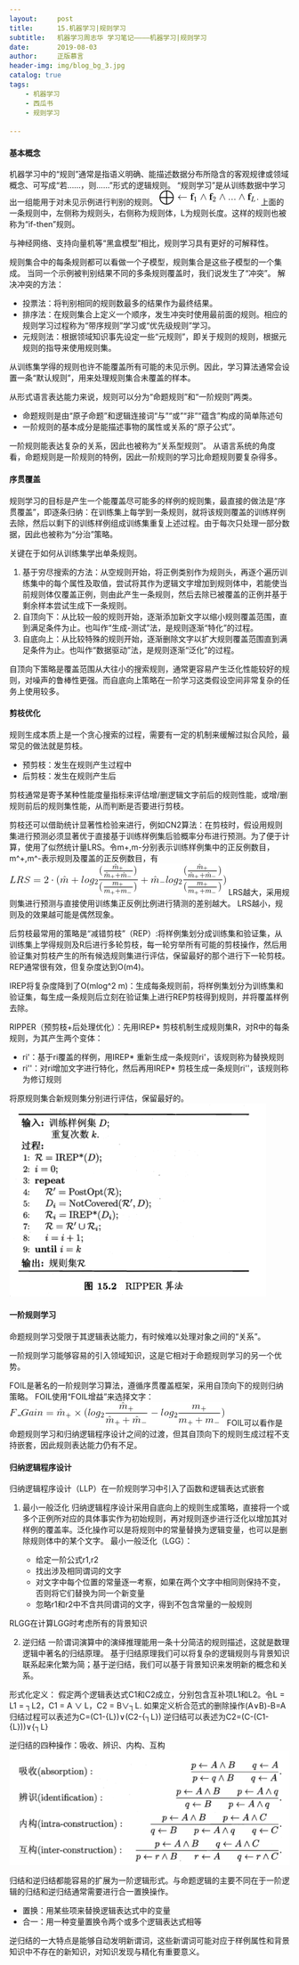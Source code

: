 ```yaml
---
layout:     post
title:      15.机器学习|规则学习
subtitle:   机器学习周志华 学习笔记————机器学习|规则学习
date:       2019-08-03
author:     正版慕言
header-img: img/blog_bg_3.jpg
catalog: true
tags:
    - 机器学习
    - 西瓜书
    - 规则学习

---
```


#### 基本概念
机器学习中的“规则”通常是指语义明确、能描述数据分布所隐含的客观规律或领域概念、可写成“若……，则……”形式的逻辑规则。
“规则学习”是从训练数据中学习出一组能用于对未见示例进行判别的规则。
![西瓜书-15.一条规则.gif](/img/西瓜书-15.一条规则.gif)
上面的一条规则中，左侧称为规则头，右侧称为规则体，L为规则长度。这样的规则也被称为“if-then”规则。

与神经网络、支持向量机等“黑盒模型”相比，规则学习具有更好的可解释性。

规则集合中的每条规则都可以看做一个子模型，规则集合是这些子模型的一个集成。
当同一个示例被判别结果不同的多条规则覆盖时，我们说发生了“冲突”。
解决冲突的方法：

* 投票法：将判别相同的规则数最多的结果作为最终结果。
* 排序法：在规则集合上定义一个顺序，发生冲突时使用最前面的规则。相应的规则学习过程称为“带序规则”学习或“优先级规则”学习。
* 元规则法：根据领域知识事先设定一些“元规则”，即关于规则的规则，根据元规则的指导来使用规则集。

从训练集学得的规则也许不能覆盖所有可能的未见示例。因此，学习算法通常会设置一条“默认规则”，用来处理规则集合未覆盖的样本。

从形式语言表达能力来说，规则可以分为“命题规则”和“一阶规则”两类。

* 命题规则是由“原子命题”和逻辑连接词“与”“或”“非”“蕴含”构成的简单陈述句
* 一阶规则的基本成分是能描述事物的属性或关系的“原子公式”。

一阶规则能表达复杂的关系，因此也被称为“关系型规则”。
从语言系统的角度看，命题规则是一阶规则的特例，因此一阶规则的学习比命题规则要复杂得多。

#### 序贯覆盖
规则学习的目标是产生一个能覆盖尽可能多的样例的规则集，最直接的做法是“序贯覆盖”，即逐条归纳：在训练集上每学到一条规则，就将该规则覆盖的训练样例去除，然后以剩下的训练样例组成训练集重复上述过程。由于每次只处理一部分数据，因此也被称为“分治”策略。

关键在于如何从训练集学出单条规则。

1. 基于穷尽搜索的方法：从空规则开始，将正例类别作为规则头，再逐个遍历训练集中的每个属性及取值，尝试将其作为逻辑文字增加到规则体中，若能使当前规则体仅覆盖正例，则由此产生一条规则，然后去除已被覆盖的正例并基于剩余样本尝试生成下一条规则。
2. 自顶向下：从比较一般的规则开始，逐渐添加新文字以缩小规则覆盖范围，直到满足条件为止。也叫作“生成-测试”法，是规则逐渐“特化”的过程。
3. 自底向上：从比较特殊的规则开始，逐渐删除文字以扩大规则覆盖范围直到满足条件为止。也叫作“数据驱动”法，是规则逐渐“泛化”的过程。

自顶向下策略是覆盖范围从大往小的搜索规则，通常更容易产生泛化性能较好的规则，对噪声的鲁棒性更强。而自底向上策略在一阶学习这类假设空间非常复杂的任务上使用较多。

#### 剪枝优化
规则生成本质上是一个贪心搜索的过程，需要有一定的机制来缓解过拟合风险，最常见的做法就是剪枝。

* 预剪枝：发生在规则产生过程中
* 后剪枝：发生在规则产生后

剪枝通常是寄予某种性能度量指标来评估增/删逻辑文字前后的规则性能，或增/删规则前后的规则集性能，从而判断是否要进行剪枝。

剪枝还可以借助统计显著性检验来进行，例如CN2算法：在剪枝时，假设用规则集进行预测必须显著优于直接基于训练样例集后验概率分布进行预测。为了便于计算，使用了似然统计量LRS。令m+,m-分别表示训练样例集中的正反例数目，m^+,m^-表示规则及覆盖的正反例数目，有
![西瓜书-15.LRS.gif](/img/西瓜书-15.LRS.gif)
LRS越大，采用规则集进行预测与直接使用训练集正反例比例进行猜测的差别越大。
LRS越小，规则及的效果越可能是偶然现象。

后剪枝最常用的策略是“减错剪枝”（REP）:将样例集划分成训练集和验证集，从训练集上学得规则及R后进行多轮剪枝，每一轮穷举所有可能的剪枝操作，然后用验证集对剪枝产生的所有候选规则集进行评估，保留最好的那个进行下一轮剪枝。REP通常很有效，但复杂度达到O(m4)。

IREP将复杂度降到了O(mlog^2 m)：生成每条规则前，将样例集划分为训练集和验证集，每生成一条规则后立刻在验证集上进行REP剪枝得到规则，并将覆盖样例去除。

RIPPER（预剪枝+后处理优化）：先用IREP* 剪枝机制生成规则集R，对R中的每条规则，为其产生两个变体：

* ri'：基于ri覆盖的样例，用IREP* 重新生成一条规则ri'，该规则称为替换规则
* ri''：对ri增加文字进行特化，然后再用IREP* 剪枝生成一条规则ri''，该规则称为修订规则

将原规则集合新规则集分别进行评估，保留最好的。
![西瓜书-15.RIPPER算法.png](/img/西瓜书-15.RIPPER算法.png)

#### 一阶规则学习
命题规则学习受限于其逻辑表达能力，有时候难以处理对象之间的“关系”。

一阶规则学习能够容易的引入领域知识，这是它相对于命题规则学习的另一个优势。

FOIL是著名的一阶规则学习算法，遵循序贯覆盖框架，采用自顶向下的规则归纳策略。
FOIL使用“FOIL增益”来选择文字：
![西瓜书-15.FOIL增益.gif](/img/西瓜书-15.FOIL增益.gif)
FOIL可以看作是命题规则学习和归纳逻辑程序设计之间的过渡，但其自顶向下的规则生成过程不支持嵌套，因此规则表达能力仍有不足。

#### 归纳逻辑程序设计
归纳逻辑程序设计（LLP）在一阶规则学习中引入了函数和逻辑表达式嵌套

1. 最小一般泛化
归纳逻辑程序设计采用自底向上的规则生成策略，直接将一个或多个正例所对应的具体事实作为初始规则，再对规则逐步进行泛化以增加其对样例的覆盖率。泛化操作可以是将规则中的常量替换为逻辑变量，也可以是删除规则体中的某个文字。
最小一般泛化（LGG）：

    * 给定一阶公式r1,r2
    * 找出涉及相同谓词的文字
    * 对文字中每个位置的常量逐一考察，如果在两个文字中相同则保持不变，否则将它们替换为同一个新变量
    * 忽略r1和r2中不含共同谓词的文字，得到不包含常量的一般规则

RLGG在计算LGG时考虑所有的背景知识

2. 逆归结
一阶谓词演算中的演绎推理能用一条十分简洁的规则描述，这就是数理逻辑中著名的归结原理。
基于归结原理我们可以将复杂的逻辑规则与背景知识联系起来化繁为简；基于逆归结，我们可以基于背景知识来发明新的概念和关系。

形式化定义：
假定两个逻辑表达式C1和C2成立，分别包含互补项L1和L2。令L = L1 = ┐L2，C1 = A ∨ L，C2 = B∨┐L.
如果定义析合范式的删除操作(A∨B)-B=A
归结过程可以表述为C=(C1-{L})∨(C2-{┐L})
逆归结可以表述为C2=(C-(C1-{L}))∨{┐L}

逆归结的四种操作：吸收、辨识、内构、互构
![西瓜书-15.逆归结的4种操作.png](/img/西瓜书-15.逆归结的4种操作.png)

归结和逆归结都能容易的扩展为一阶逻辑形式。与命题逻辑的主要不同在于一阶逻辑的归结和逆归结通常需要进行合一置换操作。

* 置换：用某些项来替换逻辑表达式中的变量
* 合一：用一种变量置换令两个或多个逻辑表达式相等

逆归结的一大特点是能够自动发明新谓词，这些新谓词可能对应于样例属性和背景知识中不存在的新知识，对知识发现与精化有重要意义。
